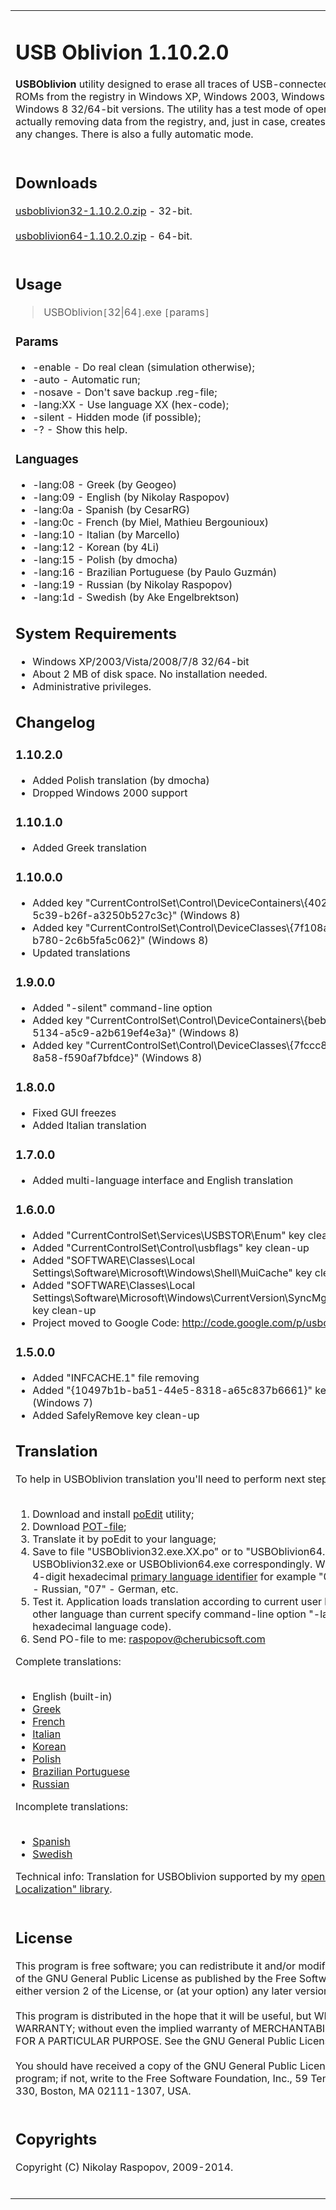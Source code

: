 <table border='0' cellspacing='10'><tr><td valign='top'>

<h1>USB Oblivion 1.10.2.0</h1>

<b>USBOblivion</b> utility designed to erase all traces of USB-connected drives and CD-ROMs from the registry in Windows XP, Windows 2003, Windows Vista, Windows 7, Windows 8 32/64-bit versions. The utility has a test mode of operation, i.e. without actually removing data from the registry, and, just in case, creates a .reg-file to undo any changes. There is also a fully automatic mode.<br>
<br>
<h2>Downloads</h2>

<a href='http://www.cherubicsoft.com/_media/projects/usboblivion/usboblivion32-1.10.2.0.zip'>usboblivion32-1.10.2.0.zip</a> - 32-bit.<br>
<br>
<a href='http://www.cherubicsoft.com/_media/projects/usboblivion/usboblivion64-1.10.2.0.zip'>usboblivion64-1.10.2.0.zip</a> - 64-bit.<br>
<br>
<h2>Usage</h2>

<blockquote>USBOblivion<code>[</code>32|64<code>]</code>.exe <code>[</code>params<code>]</code></blockquote>

<h3>Params</h3>

<ul><li>-enable - Do real clean (simulation otherwise);<br>
</li><li>-auto - Automatic run;<br>
</li><li>-nosave - Don't save backup .reg-file;<br>
</li><li>-lang:XX - Use language XX (hex-code);<br>
</li><li>-silent - Hidden mode (if possible);<br>
</li><li>-? - Show this help.</li></ul>

<h3>Languages</h3>

<ul><li>-lang:08 - Greek (by Geogeo)<br>
</li><li>-lang:09 - English (by Nikolay Raspopov)<br>
</li><li>-lang:0a - Spanish (by CesarRG)<br>
</li><li>-lang:0c - French (by Miel, Mathieu Bergounioux)<br>
</li><li>-lang:10 - Italian (by Marcello)<br>
</li><li>-lang:12 - Korean (by 4Li)<br>
</li><li>-lang:15 - Polish (by dmocha)<br>
</li><li>-lang:16 - Brazilian Portuguese (by Paulo Guzmán)<br>
</li><li>-lang:19 - Russian (by Nikolay Raspopov)<br>
</li><li>-lang:1d - Swedish (by Ake Engelbrektson)</li></ul>

<h2>System Requirements</h2>

<ul><li>Windows XP/2003/Vista/2008/7/8 32/64-bit<br>
</li><li>About 2 MB of disk space. No installation needed.<br>
</li><li>Administrative privileges.</li></ul>

<h2>Changelog</h2>

<h3>1.10.2.0</h3>

<ul><li>Added Polish translation (by dmocha)<br>
</li><li>Dropped Windows 2000 support</li></ul>

<h3>1.10.1.0</h3>

<ul><li>Added Greek translation</li></ul>

<h3>1.10.0.0</h3>

<ul><li>Added key "CurrentControlSet\Control\DeviceContainers\{40258d5b-c399-5c39-b26f-a3250b527c3c}" (Windows 8)<br>
</li><li>Added key "CurrentControlSet\Control\DeviceClasses\{7f108a28-9833-4b3b-b780-2c6b5fa5c062}" (Windows 8)<br>
</li><li>Updated translations</li></ul>

<h3>1.9.0.0</h3>

<ul><li>Added "-silent" command-line option<br>
</li><li>Added key "CurrentControlSet\Control\DeviceContainers\{beb6f4cc-ba87-5134-a5c9-a2b619ef4e3a}" (Windows 8)<br>
</li><li>Added key "CurrentControlSet\Control\DeviceClasses\{7fccc86c-228a-40ad-8a58-f590af7bfdce}" (Windows 8)</li></ul>

<h3>1.8.0.0</h3>

<ul><li>Fixed GUI freezes<br>
</li><li>Added Italian translation</li></ul>

<h3>1.7.0.0</h3>

<ul><li>Added multi-language interface and English translation</li></ul>

<h3>1.6.0.0</h3>

<ul><li>Added "CurrentControlSet\Services\USBSTOR\Enum" key clean-up<br>
</li><li>Added "CurrentControlSet\Control\usbflags" key clean-up<br>
</li><li>Added "SOFTWARE\Classes\Local Settings\Software\Microsoft\Windows\Shell\MuiCache" key clean-up<br>
</li><li>Added "SOFTWARE\Classes\Local Settings\Software\Microsoft\Windows\CurrentVersion\SyncMgr\HandlerInstances" key clean-up<br>
</li><li>Project moved to Google Code: <a href='http://code.google.com/p/usboblivion/'>http://code.google.com/p/usboblivion/</a></li></ul>

<h3>1.5.0.0</h3>

<ul><li>Added "INFCACHE.1" file removing<br>
</li><li>Added "{10497b1b-ba51-44e5-8318-a65c837b6661}" key clean-up (Windows 7)<br>
</li><li>Added SafelyRemove key clean-up</li></ul>

<h2>Translation</h2>

To help in USBOblivion translation you'll need to perform next steps:<br>
<br>
<ol><li>Download and install <a href='http://www.poedit.net/'>poEdit</a> utility;<br>
</li><li>Download <a href='http://usboblivion.googlecode.com/svn/trunk/USBOblivion.pot'>POT-file</a>;<br>
</li><li>Translate it by poEdit to your language;<br>
</li><li>Save to file "USBOblivion32.exe.XX.po" or to "USBOblivion64.exe.XX.po" near USBOblivion32.exe or USBOblivion64.exe correspondingly. Where "XX" is a 2- or 4-digit hexadecimal <a href='http://msdn.microsoft.com/en-us/library/windows/desktop/dd318693.aspx'>primary language identifier</a> for example "09" - English, "19" - Russian, "07" - German, etc.<br>
</li><li>Test it. Application loads translation according to current user language. To select other language than current specify command-line option "-lang:XX" (XX - hexadecimal language code).<br>
</li><li>Send PO-file to me: <a href='mailto:raspopov@cherubicsoft.com'>raspopov@cherubicsoft.com</a></li></ol>

Complete translations:<br>
<br>
<ul><li>English (built-in)<br>
</li><li><a href='http://usboblivion.googlecode.com/svn/trunk/res/USBOblivion32.exe.08.po'>Greek</a>
</li><li><a href='http://usboblivion.googlecode.com/svn/trunk/res/USBOblivion32.exe.0C.po'>French</a>
</li><li><a href='http://usboblivion.googlecode.com/svn/trunk/res/USBOblivion32.exe.10.po'>Italian</a>
</li><li><a href='http://usboblivion.googlecode.com/svn/trunk/res/USBOblivion32.exe.12.po'>Korean</a>
</li><li><a href='http://usboblivion.googlecode.com/svn/trunk/res/USBOblivion32.exe.15.po'>Polish</a>
</li><li><a href='http://usboblivion.googlecode.com/svn/trunk/res/USBOblivion32.exe.16.po'>Brazilian Portuguese </a>
</li><li><a href='http://usboblivion.googlecode.com/svn/trunk/res/USBOblivion32.exe.19.po'>Russian</a></li></ul>

Incomplete translations:<br>
<br>
<ul><li><a href='http://usboblivion.googlecode.com/svn/trunk/res/USBOblivion32.exe.0a.po'>Spanish</a>
</li><li><a href='http://usboblivion.googlecode.com/svn/trunk/res/USBOblivion32.exe.1d.po'>Swedish</a></li></ul>

Technical info: Translation for USBOblivion supported by my <a href='http://code.google.com/p/po-localization/'>open-source "PO-Localization" library</a>.<br>
<br>
<h2>License</h2>

This program is free software; you can redistribute it and/or modify it under the terms of the GNU General Public License as published by the Free Software Foundation; either version 2 of the License, or (at your option) any later version.<br>
<br>
This program is distributed in the hope that it will be useful, but WITHOUT ANY WARRANTY; without even the implied warranty of MERCHANTABILITY or FITNESS FOR A PARTICULAR PURPOSE.  See the GNU General Public License for more details.<br>
<br>
You should have received a copy of the GNU General Public License along with this program; if not, write to the Free Software Foundation, Inc., 59 Temple Place - Suite 330, Boston, MA  02111-1307, USA.<br>
<br>
<h2>Copyrights</h2>

Copyright (C) Nikolay Raspopov, 2009-2014.<br>
<br>
</td><td width='360' valign='top'>

<h2>Screenshots</h2>

<a href='http://usboblivion.googlecode.com/svn/trunk/usboblivion-screenshot.png'><img src='http://usboblivion.googlecode.com/svn/trunk/usboblivion-screenshot.png' width='330' /></a>
<hr />
<h3>Project Information</h3>
<wiki:gadget url="http://www.ohloh.net/p/586097/widgets/project_basic_stats.xml" width="350" height="239" border="0"/><br>
<wiki:gadget url="http://www.ohloh.net/p/586097/widgets/project_users_logo.xml" height="70" border="0"/><br>
<br>
</td></tr></table>